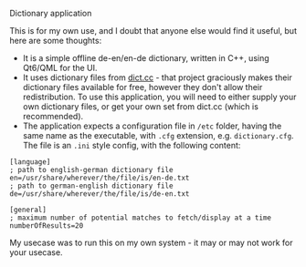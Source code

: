 Dictionary application

This is for my own use, and I doubt that anyone else would find it useful, but here are some thoughts:

- It is a simple offline de-en/en-de dictionary, written in C++, using Qt6/QML for the UI.
- It uses dictionary files from [dict.cc](https://dict.cc) - that project graciously makes their dictionary files available for free, however they don't allow their redistribution. To use this application, you will need to either supply your own dictionary files, or get your own set from dict.cc (which is recommended).
- The application expects a configuration file in `/etc` folder, having the same name as the executable, with `.cfg` extension, e.g. `dictionary.cfg`. The file is an `.ini` style config, with the following content:
```
[language]
; path to english-german dictionary file
en=/usr/share/wherever/the/file/is/en-de.txt
; path to german-english dictionary file
de=/usr/share/wherever/the/file/is/de-en.txt

[general]
; maximum number of potential matches to fetch/display at a time
numberOfResults=20
```

My usecase was to run this on my own system - it may or may not work for your usecase.

